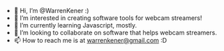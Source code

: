 - 👋 Hi, I’m @WarrenKener :) 
- 👀 I’m interested in creating software tools for webcam streamers!
- 🌱 I’m currently learning Javascript, mostly.
- 💞️ I’m looking to collaborate on software that helps webcam streamers.
- 📫 How to reach me is at warrenkener@gmail.com :D

<!---
WarrenKener/WarrenKener is a ✨ special ✨ repository because its `README.md` (this file) appears on your GitHub profile.
You can click the Preview link to take a look at your changes.
--->
